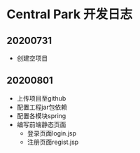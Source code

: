 # Central Park 开发日志

## 20200731
- 创建空项目

## 20200801
- 上传项目至github
- 配置工程jar包依赖
- 配置各模块spring
- 编写前端静态页面
    - 登录页面login.jsp
    - 注册页面regist.jsp
